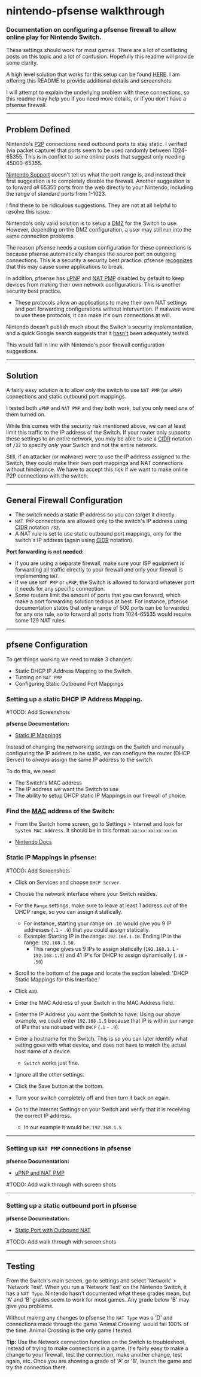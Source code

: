 # nintendo-pfsense walkthrough
### Documentation on configuring a pfsense firewall to allow online play for Nintendo Switch. 

These settings should work for most games. There are a lot of conflicting posts on this topic and a lot of confusion. Hopefully this readme will provide some clarity.

A high level solution that works for this setup can be found [HERE](https://www.reddit.com/r/NintendoSwitch/comments/agv6hw/fixing_nat_for_a_nintendo_switch_using_upnp_w/). I am offering this README to provide additional details and screenshots. 

I will attempt to explain the underlying problem with these connections, so this readme may help you if you need more details, or if you don't have a pfsense firewall.

---

## Problem Defined

Nintendo's [P2P](https://en.wikipedia.org/wiki/Peer-to-peer) connections need outbound ports to stay static. I verified (via packet capture) that ports seem to be used randomly between 1024-65355. This is in conflict to some online posts that suggest only needing 45000-65355.

[Nintendo Support](https://en-americas-support.nintendo.com/app/answers/detail/a_id/22455/~/troubleshooting-issues-related-to-nat) doesn't tell us what the port range is, and instead their first suggestion is to completely disable the firewall. Another suggestion is to forward _all_ 65355 ports from the web directly to your Nintendo, including the range of standard ports from 1-1023. 

I find these to be ridiculous suggestions. They are not at all helpful to resolve this issue.

Nintendo's only valid solution is to setup a [DMZ](https://en.wikipedia.org/wiki/DMZ_%28computing%29) for the Switch to use. However, depending on the DMZ configuration, a user may still run into the same connection problems.

The reason pfsense needs a custom configuration for these connections is because pfsense automatically changes the source port on outgoing connections. This is a security a security best practice. pfsense [recognizes](https://docs.netgate.com/pfsense/en/latest/nat/static-port.html) that this may cause some applications to break.

In addition, pfsense has [uPNP](https://en.wikipedia.org/wiki/Universal_Plug_and_Play) and [NAT PMP](https://en.wikipedia.org/wiki/NAT_Port_Mapping_Protocol) disabled by default to keep devices from making their own network configurations. This is another security best practice. 
- These protocols allow an applications to make their own NAT settings and port forwarding configurations without intervention. If malware were to use these protocols, it can make it's own connections at will.

Nintendo doesn't publish much about the Switch's security implementation, and a quick Google search suggests that it [hasn't](https://www.deseret.com/entertainment/2020/4/21/21230137/nintendo-switch-hack-two-step-verificaiton-secure-device-data-compromised-eshop-security) been adequately tested. 

This would fall in line with Nintendo's poor firewall configuration suggestions.

---

## Solution

A fairly easy solution is to allow _only_ the switch to use `NAT PMP` (or `uPNP`) connections and static outbound port mappings. 

I tested both `uPNP` and `NAT PMP` and they both work, but you only need _one_ of them turned on.

While this comes with the security risk mentioned above, we can at least limit this traffic to the IP address of the Switch. If your router only supports these settings to an entire network, you may be able to use a [CIDR](https://en.wikipedia.org/wiki/Classless_Inter-Domain_Routing#CIDR_notation) notation of `/32` to specify _only_ your Switch and not the entire network.

Still, if an attacker (or malware) were to use the IP address assigned to the Switch, they could make their own port mappings and NAT connections without hinderance. We have to accept this risk if we want to make online P2P connections with the switch.

---

## General Firewall Configuration

- The switch needs a static IP address so you can target it directly.
- `NAT PMP` connections are allowed only to the switch's IP address using [CIDR](https://en.wikipedia.org/wiki/Classless_Inter-Domain_Routing#CIDR_notation) notation `/32`.
- A NAT rule is set to use static outbound port mappings, only for the switch's IP address (again using [CIDR](https://en.wikipedia.org/wiki/Classless_Inter-Domain_Routing#CIDR_notation) notation).

**Port forwarding is not needed:**

- If you are using a separate firewall, make sure your ISP equipment is forwarding all traffic directly to your firewall and only your firewall is implementing `NAT`. 
- If we use `NAT PMP` or `uPNP`, the Switch is allowed to forward whatever port it needs for any specific connection.
- Some routers limit the amount of ports that you can forward, which make a port forwarding solution tedious at best. For instance, pfsense documentation states that only a range of 500 ports can be forwarded for any one rule, so to forward all ports from 1024-65535 would require some 129 NAT rules.

--- 

## pfsene Configuration

To get things working we need to make 3 changes:
- Static DHCP IP Address Mapping to the Switch.
- Turning on `NAT PMP`
- Configuring Static Outbound Port Mappings

### Setting up a static DHCP IP Address Mapping.

#TODO: Add Screenshots

**pfsense Documentation:**
- [Static IP Mappings](https://docs.netgate.com/pfsense/en/latest/dhcp/dhcp-server.html#static-ip-mappings)


Instead of changing the networking settings on the Switch and manually configuring the IP address to be static, we can configure the router (DHCP Server) to _always_ assign the same IP address to the switch.

To do this, we need:
- The Switch's MAC address
- The IP address we want the Switch to use
- The ability to setup DHCP static IP Mappings in our firewall of choice.

### Find the [MAC](https://en.wikipedia.org/wiki/MAC_address) address of the Switch:

- From the Switch home screen, go to Settings > Internet and look for `System MAC Address`. It should be in this format: `xx:xx:xx:xx:xx:xx`

- [Nintendo Docs](https://en-americas-support.nintendo.com/app/answers/detail/a_id/22397/~/how-to-find-a-nintendo-switch-consoles-mac-address)

### Static IP Mappings in pfsense:

#TODO: Add Screenshots

- Click on Services and choose `DHCP Server`.

- Choose the network interface where your Switch resides.

- For the `Range` settings, make sure to leave at least 1 address _out_ of the DHCP range, so you can assign it statically.
	- For instance, starting your range on `.10` would give you 9 IP addresses (`.1` - `.9`) that you could assign statically.
	- Example: Starting IP in the range: `192.168.1.10`. Ending IP in the range: `192.168.1.50`. 
		- This range gives us 9 IPs to assign statically (`192.168.1.1` - `192.168.1.9`) and 41 IP's for DHCP to assign dynamically (`.10` - `.50`)

- Scroll to the bottom of the page and locate the section labeled: 'DHCP Static Mappings for this Interface.'

- Click `ADD`.

- Enter the MAC Address of your Switch in the MAC Address field. 

- Enter the IP Address you want the Switch to have. Using our above example, we could enter `192.168.1.5` because that IP is within our range of IPs that are not used with `DHCP` (`.1` - `.9`).

- Enter a hostname for the Switch. This is so you can later identify what setting goes with what device, and does not have to match the actual host name of a device. 
	- `Switch` works just fine.

- Ignore all the other settings.

- Click the Save button at the bottom.

- Turn your switch completely off and then turn it back on again.

- Go to the Internet Settings on your Switch and verify that it is receiving the correct IP address. 
	- In our example it would be: `192.168.1.5`

---

### Setting up `NAT PMP` connections in pfsense

**pfsense Documentation:**

- [uPNP and NAT PMP](https://docs.netgate.com/pfsense/en/latest/services/configuring-upnp-and-nat-pmp.html)

#TODO: Add walk through with screen shots 

---

### Setting up a static outbound port in pfsense

**pfsense Documentation:**

- [Static Port with Outbound NAT](https://docs.netgate.com/pfsense/en/latest/nat/static-port.html)

#TODO: Add walk through with screen shots 

---
## Testing

From the Switch's main screen, go to settings and select 'Network' > 'Network Test'. When you run a 'Network Test' on the Nintendo Switch, it has a `NAT Type`. Nintendo hasn't documented what these grades mean, but 'A' and 'B' grades seem to work for most games. Any grade below 'B' may give you problems. 

Without making any changes to pfsense the `NAT Type` was a 'D' and connections made through the game 'Animal Crossing' would fail 100% of the time. Animal Crossing is the only game I tested.

**Tip:** Use the Network connection function on the Switch to troubleshoot, instead of trying to make connections in a game. It's fairly easy to make a change to your firewall, test the connection, make another change, test again, etc. Once you are showing a grade of 'A' or 'B', launch the game and try the connection there.